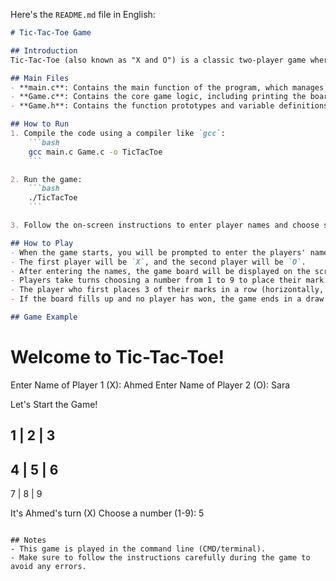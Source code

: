 Here's the `README.md` file in English:

```markdown
# Tic-Tac-Toe Game

## Introduction
Tic-Tac-Toe (also known as "X and O") is a classic two-player game where players take turns placing their marks (`X` or `O`) on a 3x3 grid. The objective is to be the first player to align three of your marks horizontally, vertically, or diagonally.

## Main Files
- **main.c**: Contains the main function of the program, which manages the game flow and handles user input.
- **Game.c**: Contains the core game logic, including printing the board, checking for a winner, and updating the game state.
- **Game.h**: Contains the function prototypes and variable definitions used throughout the project.

## How to Run
1. Compile the code using a compiler like `gcc`:
    ```bash
    gcc main.c Game.c -o TicTacToe
    ```

2. Run the game:
    ```bash
    ./TicTacToe
    ```

3. Follow the on-screen instructions to enter player names and choose squares during the game.

## How to Play
- When the game starts, you will be prompted to enter the players' names.
- The first player will be `X`, and the second player will be `O`.
- After entering the names, the game board will be displayed on the screen.
- Players take turns choosing a number from 1 to 9 to place their mark in the corresponding square.
- The player who first places 3 of their marks in a row (horizontally, vertically, or diagonally) wins the game.
- If the board fills up and no player has won, the game ends in a draw.

## Game Example
```
Welcome to Tic-Tac-Toe!
========================

Enter Name of Player 1 (X): Ahmed
Enter Name of Player 2 (O): Sara

Let's Start the Game!

 1 | 2 | 3 
-----------
 4 | 5 | 6 
-----------
 7 | 8 | 9 

It's Ahmed's turn (X)
Choose a number (1-9): 5
```

## Notes
- This game is played in the command line (CMD/terminal).
- Make sure to follow the instructions carefully during the game to avoid any errors.
```

